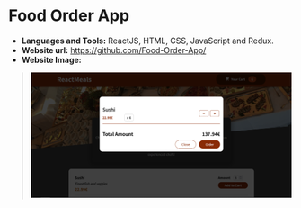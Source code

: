# Food Order App

* **Languages and Tools:** ReactJS, HTML, CSS, JavaScript and Redux.
* **Website url:** <a href="https://github.com/Food-Order-App/" target="_blank">https://github.com/Food-Order-App/</a>
* **Website Image:**

> <img src="https://github.com/GJordao12/Food-Order-App/blob/main/image.png">
